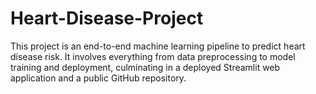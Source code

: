 # Heart-Disease-Project
This project is an end-to-end machine learning pipeline to predict heart disease risk. It involves everything from data preprocessing to model training and deployment, culminating in a deployed Streamlit web application and a public GitHub repository.
